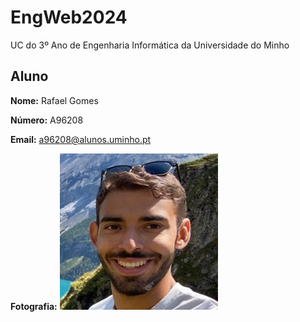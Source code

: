 # EngWeb2024

UC do 3º Ano de Engenharia Informática da Universidade do Minho

## Aluno

**Nome:** Rafael Gomes

**Número:** A96208

**Email:** a96208@alunos.uminho.pt

**Fotografia:** ![Texto](rafa.png)